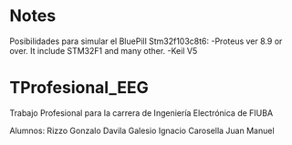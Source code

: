 # Notes

Posibilidades para simular el BluePill Stm32f103c8t6:
  -Proteus ver 8.9 or over. It include STM32F1 and many other.
  -Keil V5


# TProfesional_EEG

Trabajo Profesional para la carrera de Ingeniería Electrónica de FIUBA

Alumnos:
Rizzo Gonzalo
Davila Galesio Ignacio
Carosella Juan Manuel
